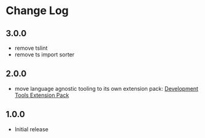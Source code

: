 # Change Log

## 3.0.0

* remove tslint
* remove ts import sorter

## 2.0.0

* move language agnostic tooling to its own extension pack: [Development Tools Extension Pack](https://marketplace.visualstudio.com/items?itemName=MarkusFalk.development-tools-extension-pack)

## 1.0.0

* Initial release

